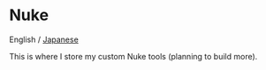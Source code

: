 # Nuke
English / [Japanese](./README_ja.md)  
  
This is where I store my custom Nuke tools (planning to build more). 
